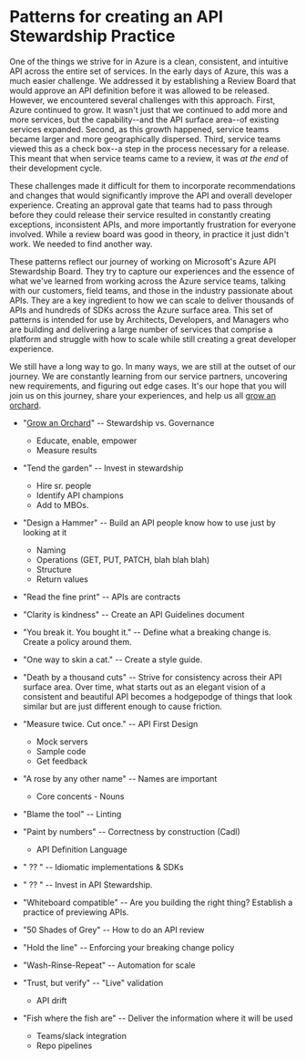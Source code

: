 # Patterns for creating an API Stewardship Practice

One of the things we strive for in Azure is a clean, consistent, and intuitive API across the entire set of services. In the early days of Azure, this was a much easier challenge. We addressed it by establishing a Review Board that would approve an API definition before it was allowed to be released. However, we encountered several challenges with this approach. First, Azure continued to grow. It wasn't just that we continued to add more and more services, but the capability--and the API surface area--of existing services expanded. Second, as this growth happened, service teams became larger and more geographically dispersed. Third, service teams viewed this as a check box--a step in the process necessary for a release. This meant that when service teams came to a review, it was *at the end* of their development cycle.

These challenges made it difficult for them to incorporate recommendations and changes that would significantly improve the API and overall developer experience. Creating an approval gate that teams had to pass through before they could release their service resulted in constantly creating exceptions, inconsistent APIs, and more importantly frustration for everyone involved. While a review board was good in theory, in practice it just didn't work. We needed to find another way.

These patterns reflect our journey of working on Microsoft's Azure API Stewardship Board. They try to capture our experiences and the essence of what we've learned from working across the Azure service teams, talking with our customers, field teams, and those in the industry passionate about APIs. They are a key ingredient to how we can scale to deliver thousands of APIs and hundreds of SDKs across the Azure surface area. This set of patterns is intended for use by Architects, Developers, and Managers who are building and delivering a large number of services that comprise a platform and struggle with how to scale while still creating a great developer experience.

We still have a long way to go. In many ways, we are still at the outset of our journey. We are constantly learning from our service partners, uncovering new requirements, and figuring out edge cases. It's our hope that you will join us on this journey, share your experiences, and help us all [grow an orchard](./Grow-an-Orchard.md).

* "[Grow an Orchard](./Grow-an-Orchard.md)" -- Stewardship vs. Governance
  * Educate, enable, empower
  * Measure results
  
* "Tend the garden" -- Invest in stewardship
  * Hire sr. people
  * Identify API champions
  * Add to MBOs.


* "Design a Hammer" -- Build an API people know how to use just by looking at it
  * Naming
  * Operations (GET, PUT, PATCH, blah blah blah)
  * Structure
  * Return values
* "Read the fine print" -- APIs are contracts
* "Clarity is kindness" -- Create an API Guidelines document
* "You break it. You bought it." -- Define what a breaking change is. Create a policy around them.

* "One way to skin a cat." -- Create a style guide.
* "Death by a thousand cuts" -- Strive for consistency across their API surface area. Over time, what starts out as an elegant vision of a consistent and beautiful API becomes a hodgepodge of things that look similar but are just different enough to cause friction.

* "Measure twice. Cut once." -- API First Design
  * Mock servers
  * Sample code
  * Get feedback
* "A rose by any other name" -- Names are important
  * Core concents - Nouns

* "Blame the tool" -- Linting
* "Paint by numbers" -- Correctness by construction (Cadl)
  * API Definition Language
* " ?? " -- Idiomatic implementations & SDKs

* " ?? " -- Invest in API Stewardship. 
* "Whiteboard compatible" -- Are you building the right thing? Establish a practice of previewing APIs. 
* "50 Shades of Grey" -- How to do an API review
* "Hold the line" -- Enforcing your breaking change policy

* "Wash-Rinse-Repeat" -- Automation for scale
* "Trust, but verify" -- "Live" validation
  * API drift
* "Fish where the fish are" -- Deliver the information where it will be used
  * Teams/slack integration
  * Repo pipelines
